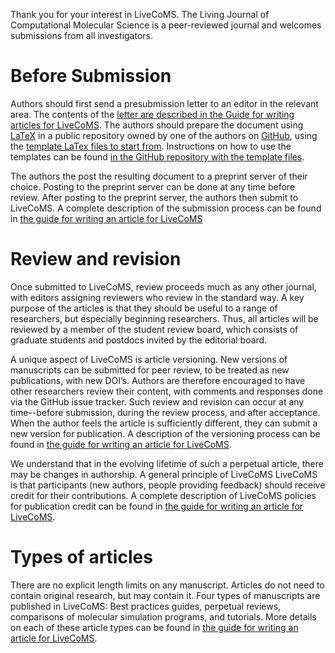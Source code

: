 Thank you for your interest in LiveCoMS. 
The Living Journal of Computational Molecular Science is a peer-reviewed journal and welcomes submissions from all investigators. 

# Before Submission

Authors should first send a presubmission letter to an editor in the relevant area. 
The contents of the  [letter are described in the Guide for writing articles for LiveCoMS](https://livecomsjournal.github.io/).
The authors should prepare the document using [LaTeX](https://www.latex-project.org/) in a public repository owned by one of the authors on [GitHub](http://wwww.github.com), using the [template LaTex files to start from](https://github.com/livecomsjournal/article_templates).
Instructions on how to use the templates can be found [in the GitHub repository with the template files](http://https://github.com/livecomsjournal/article_templates).

The authors the post the resulting document to a preprint server of their choice. 
Posting to the preprint server can be done at any time before review. 
After posting to the preprint server, the authors then submit to LiveCoMS. 
A complete description of the submission process can be found in [the guide for writing an article for LiveCoMS](https://livecomsjournal.github.io/)

# Review and revision

Once submitted to LiveCoMS, review proceeds much as any other journal, with editors assigning reviewers who review in the standard way. 
A key purpose of the articles is that they should be useful to a range of researchers, but especially beginning researchers. 
Thus, all articles will be reviewed by a member of the student review board, which consists of graduate students and postdocs invited by the editorial board. 

A unique aspect of LiveCoMS is article versioning. 
New versions of manuscripts can be submitted for peer review, to be treated as new publications, with new DOI’s. 
Authors are therefore encouraged to have other researchers review their content, with comments and responses done via the GitHub issue tracker. 
Such review and revision can occur at any time--before submission, during the review process, and after acceptance. 
When the author feels the article is sufficiently different, they can submit a new version for publication. 
A description of the versioning process can be found in [the guide for writing an article for LiveCoMS](https://livecomsjournal.github.io/).  

We understand that in the evolving lifetime of such a perpetual article, there may be changes in authorship. 
A general principle of LiveCoMS LiveCoMS is that participants (new authors, people providing feedback) should receive credit for their contributions. 
A complete description of LiveCoMS policies for publication credit can be found in [the guide for writing an article for LiveCoMS](https://livecomsjournal.github.io/). 

# Types of articles

There are no explicit length limits on any manuscript. 
Articles do not need to contain original research, but may contain it. 
Four types of manuscripts are published in LiveCoMS: Best practices guides, perpetual reviews, comparisons of molecular simulation programs, and tutorials. 
More details on each of these article types can be found in [the guide for writing an article for LiveCoMS](https://livecomsjournal.github.io/).

